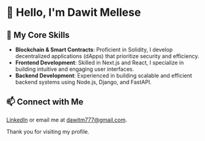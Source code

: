 # 👋 Hello, I'm Dawit Mellese

## 🚀 My Core Skills
- **Blockchain & Smart Contracts**: Proficient in Solidity, I develop decentralized applications (dApps) that prioritize security and efficiency.
- **Frontend Development**: Skilled in Next.js and React, I specialize in building intuitive and engaging user interfaces.
- **Backend Development**: Experienced in building scalable and efficient backend systems using Node.js, Django, and FastAPI.

## 📫 Connect with Me
[LinkedIn](https://www.linkedin.com/in/dawit-mellese/) or email me at [dawitm777@gmail.com](mailto:dawitm777@gmail.com).

Thank you for visiting my profile.

